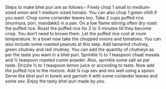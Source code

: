 Steps to make bhel puri are as follows:-
Finely chop 1 small to medium-sized onion and 1 medium-sized tomato. You can also chop 1 green chilli if you want. Chop some coriander leaves too.
Take 2 cups puffed rice (murmura, pori, mandakki) in a pan. On a low flame stirring often dry roast the puffed rice.
Roast the puffed rice for 2 to 3 minutes till they become crisp. You don’t need to brown them. Let the puffed rice cool at room temperature.
In a bowl now take the chopped onions and tomatoes. You can also include some roasted peanuts at this step.
Add tamarind chutney, green chutney and red chutney. You can add the quantity of chutneys as per the taste you want in a bhel puri.
Sprinkle ½ to 1 teaspoon chaat masala and ½ teaspoon roasted cumin powder. Also, sprinkle some salt as per taste.
Drizzle ½ to 1 teaspoon lemon juice or according to taste.
Now add the puffed rice to the mixture.
Add ¼ cup sev and mix well using a spoon.
Serve the bhel puri in bowls and garnish it with some coriander leaves and some sev.
Enjoy the tasty bhel puri made by you.